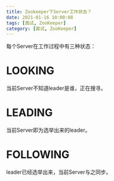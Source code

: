 ```yaml
---
title: Zookeeper下Server工作状态？
date: 2021-01-16 10:00:08
tags: [面试, ZooKeeper]
category: [面试, ZooKeeper]
---
```


每个Server在工作过程中有三种状态：

# LOOKING

当前Server不知道leader是谁，正在搜寻。

# LEADING

当前Server即为选举出来的leader。

# FOLLOWING

leader已经选举出来，当前Server与之同步。 


